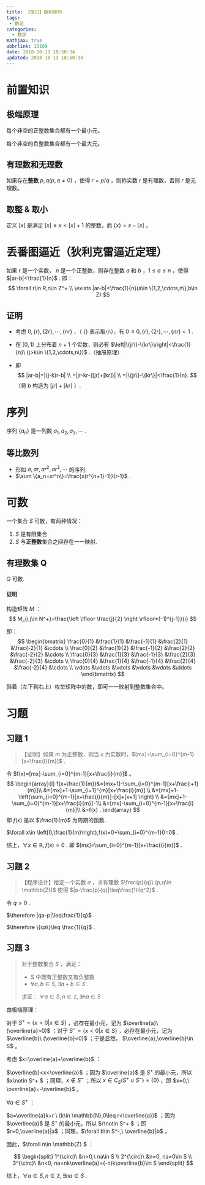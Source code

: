 ```yaml
---
title: 【笔记】数和序列
tags:
 - 数论
categories:
  - 数学
mathjax: true
abbrlink: 13169
date: 2018-10-13 18:50:34
updated: 2018-10-13 18:50:34
---
```


# 前置知识

## 极端原理

每个非空的正整数集合都有一个最小元。

每个非空的负整数集合都有一个最大元。

## 有理数和无理数

如果存在**整数** $p,q(p,q\neq0)$ ，使得 $r=p/q$ ，则称实数 $r$ 是有理数，否则 $r$ 是无理数。

## 取整 & 取小

定义 $[x]$ 是满足 $[x]\leq x<[x]+1$ 的整数，而 $\{x\}=x-[x]$ 。

# 丢番图逼近（狄利克雷逼近定理）

如果 $r$ 是一个实数， $n$ 是一个正整数，则存在整数 $a$ 和 $b$ ，$1\leq a\leq n$ ，使得  $|ar-b|<\frac{1}{n}$ . 即：
$$
\forall r\in R,n\in Z^+ \\
\exists |ar-b|<\frac{1}{n}(a\in \{1,2,\cdots,n\},b\in Z)
$$

## 证明

- 考虑 $0,\{r\},\{2r\},\cdots,\{nr\}$ ，（ $\{\}$ 表示取小），有 $0\leq 0,\{r\},\{2r\},\cdots,\{nr\}<1$ .

- 在 $[0,1)$ 上分布着 $n+1$ 个实数，则必有 $\left|\{jr\}-\{kr\}\right|<\frac{1}{n}\  (j>k\in \{1,2,\cdots,n\})$ .（抽屉原理）

- 即
  $$
  |ar-b|=|(j-k)r-b| \\
  =|jr-kr-([jr]+[kr])| \\
  =|\{jr\}-\{kr\}|<\frac{1}{n}.
  $$
  （将 $b$ 构造为 $[jr]+[kr]$ ）.

# 序列

序列 $\{a_n\}$ 是一列数 $a_1,a_2,a_3,\cdots$ .

## 等比数列

- 形如 $a,ar,ar^2,ar^3,\cdots$ 的序列.
- $\sum \{a_n=xr^n\}=\frac{x(r^{n+1}-1)}{r-1}$ .

# 可数

一个集合 $S$ 可数，有两种情况：

1. $S$ 是有限集合
2. $S$ 与**正整数**集合之间存在一一映射.

## 有理数集 Q

$Q$ 可数.

#### 证明

构造矩阵 $M$ ：
$$
M_{i,j\in N^+}=\frac{\left \lfloor \frac{j}{2} \right \rfloor*(-1)^{j-1}}{i}
$$

即：
$$
\begin{bmatrix}
\frac{0}{1} &\frac{1}{1} &\frac{-1}{1} &\frac{2}{1} &\frac{-2}{1} &\cdots \\
\frac{0}{2} &\frac{1}{2} &\frac{-1}{2} &\frac{2}{2} &\frac{-2}{2} &\cdots \\
\frac{0}{3} &\frac{1}{3} &\frac{-1}{3} &\frac{2}{3} &\frac{-2}{3} &\cdots \\
\frac{0}{4} &\frac{1}{4} &\frac{-1}{4} &\frac{2}{4} &\frac{-2}{4} &\cdots \\
\vdots &\vdots &\vdots &\vdots &\vdots &\ddots 
\end{bmatrix}
$$

斜着（左下到右上）枚举矩阵中的数，即可一一映射到整数集合中。

# 习题

## 习题 1

> 【证明】如果 $m$ 为正整数，则当 $x$ 为实数时，$[mx]=\sum_{i=0}^{m-1}[x+\frac{i}{m}]$ .

令 $f(x)=[mx]-\sum_{i=0}^{m-1}[x+\frac{i}{m}]$ 。
$$
\begin{array}{l}
f(x+\frac{1}{m})&=[mx+1]-\sum_{i=0}^{m-1}[x+\frac{i+1}{m}]\\
&=[mx]+1-\sum_{i=1}^{m}[x+\frac{i}{m}] \\
&=[mx]+1-\left(\sum_{i=0}^{m-1}[x+\frac{i}{m}]-[x]+[x+1] \right) \\
&=[mx]+1-\sum_{i=0}^{m-1}[x+\frac{i}{m}]-1\\
&=[mx]-\sum_{i=0}^{m-1}[x+\frac{i}{m}]\\
&=f(x) .
\end{array}
$$
即 $f(x)$ 是以 $\frac{1}{m}$ 为周期的函数.

$\forall x\in \left[0,\frac{1}{m}\right),f(x)=0+\sum_{i=0}^{m-1}0=0$ .

综上，$\forall x \in \mathbb{R},f(x)=0$ . 即 $[mx]=\sum_{i=0}^{m-1}[x+\frac{i}{m}]$ .

## 习题 2

> 【程序设计】给定一个实数 $a$ ，求有理数 $\frac{p}{q}\ (p,q\in \mathbb{Z})$ 使得 $|a-\frac{p}{q}|\leq\frac{1}{q^2}$ .

令 $q>0$ .

$\therefore |qa-p|\leq\frac{1}{q}$ .

$\therefore \{qa\}\leq \frac{1}{q}$ .

## 习题 3

> 对于整数集合 $S$ ，满足：
>
> - S 中既有正整数又有负整数
> - $\forall a,b\in S,\exists a+b\in S$ .
>
> 求证： $\forall a\in S,n\in \mathbb{Z},\exists na\in S$ .

由极端原理：

对于 $S^+=\{x>0|x\in S\}$ ，必存在最小元，记为 $\overline{a}\ (\overline{a}>0)$ ；对于 $S^-=\{x<0|x\in S\}$ ，必存在最小元，记为 $\overline{b}\ (\overline{b}<0)$ ；于是显然， $\overline{a},\overline{b}\in S$ 。

考虑 $x=\overline{a}+\overline{b}$ ：

$\overline{b}<x<\overline{a}$ ；因为 $\overline{a}$ 是 $S^+$ 的最小元，所以 $x\notin S^+ $ ；同理，$x \notin S^-$ ；所以 $x\in C_S(S^+\cup S^-)=\{0\}$ ，即 $x=0,\ \overline{a}=-\overline{b}$ 。

$\forall a\in S^+$ ：

$a=\overline{a}k+r \ (k\in \mathbb{N},0\leq r<\overline{a})$ ；因为 $\overline{a}$ 是 $S^+$ 的最小元，所以 $r\notin S^+ $ ；即 $r=0,\overline{a}|a$ ；同理，$\forall b\in S^-,\ \overline{b}|b$ 。

因此，$\forall n\in \mathbb{Z} $ ：

$$
\begin{split}
1^{\circ}\ &n>0,\ na\in S \\
2^{\circ}\ &n=0, na=0\in S \\
3^{\circ}\ &n<0, na=nk\overline{a}=(-n)k\overline{b}\in S
\end{split}
$$


综上，$\forall a\in S,n\in \mathbb{Z},\exists na\in S$ .

